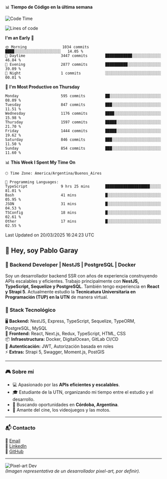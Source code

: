 📊 **Tiempo de Código en la última semana**
<!--START_SECTION:waka-->
![Code Time](http://img.shields.io/badge/Code%20Time-12%20hrs%2048%20mins-blue)

![Lines of code](https://img.shields.io/badge/From%20Hello%20World%20I%27ve%20Written-9.8%20million%20lines%20of%20code-blue)

**I'm an Early 🐤** 

```text
🌞 Morning                1034 commits        ████░░░░░░░░░░░░░░░░░░░░░   14.05 % 
🌆 Daytime                3447 commits        ████████████░░░░░░░░░░░░░   46.84 % 
🌃 Evening                2877 commits        ██████████░░░░░░░░░░░░░░░   39.09 % 
🌙 Night                  1 commits           ░░░░░░░░░░░░░░░░░░░░░░░░░   00.01 % 
```
📅 **I'm Most Productive on Thursday** 

```text
Monday                   595 commits         ██░░░░░░░░░░░░░░░░░░░░░░░   08.09 % 
Tuesday                  847 commits         ███░░░░░░░░░░░░░░░░░░░░░░   11.51 % 
Wednesday                1176 commits        ████░░░░░░░░░░░░░░░░░░░░░   15.98 % 
Thursday                 1597 commits        █████░░░░░░░░░░░░░░░░░░░░   21.70 % 
Friday                   1444 commits        █████░░░░░░░░░░░░░░░░░░░░   19.62 % 
Saturday                 846 commits         ███░░░░░░░░░░░░░░░░░░░░░░   11.50 % 
Sunday                   854 commits         ███░░░░░░░░░░░░░░░░░░░░░░   11.60 % 
```


📊 **This Week I Spent My Time On** 

```text
🕑︎ Time Zone: America/Argentina/Buenos_Aires

💬 Programming Languages: 
TypeScript               9 hrs 25 mins       ████████████████████░░░░░   81.01 % 
Bash                     41 mins             █░░░░░░░░░░░░░░░░░░░░░░░░   05.95 % 
JSON                     31 mins             █░░░░░░░░░░░░░░░░░░░░░░░░   04.53 % 
TSConfig                 18 mins             █░░░░░░░░░░░░░░░░░░░░░░░░   02.61 % 
Other                    17 mins             █░░░░░░░░░░░░░░░░░░░░░░░░   02.55 % 
```


 Last Updated on 20/03/2025 16:24:23 UTC
<!--END_SECTION:waka-->

## 👾 Hey, soy Pablo Garay  
### 🚀 Backend Developer | NestJS | PostgreSQL | Docker

Soy un desarrollador backend SSR con años de experiencia construyendo APIs escalables y eficientes. Trabajo principalmente con **NestJS, TypeScript, Sequelize y PostgreSQL**. También tengo experiencia en **React y Strapi 5**. Actualmente estudio la **Tecnicatura Universitaria en Programación (TUP) en la UTN** de manera virtual.  

### 💾 Stack Tecnológico

🖥 **Backend:** NestJS, Express, TypeScript, Sequelize, TypeORM, PostgreSQL, MySQL  
🎨 **Frontend:** React, Next.js, Redux, TypeScript, HTML, CSS  
📦 **Infraestructura:** Docker, DigitalOcean, GitLab CI/CD  
🔐 **Autenticación:** JWT, Autorización basada en roles  
⚡ **Extras:** Strapi 5, Swagger, Moment.js, PostGIS  

---

### 🎮 Sobre mí

- 💻 Apasionado por las **APIs eficientes y escalables**.  
- 🎓 Estudiante de la UTN, organizando mi tiempo entre el estudio y el desarrollo.  
- 📍 Buscando oportunidades en **Córdoba, Argentina**.  
- 🎥 Amante del cine, los videojuegos y las motos.  

---

### 📬 Contacto
📧 [Email](mailto:pablo.garay.dev@gmail.com)  
🔗 [LinkedIn](https://www.linkedin.com/in/pablo-garay-dev/)  
🐙 [GitHub](https://github.com/814942)  

---

![Pixel-art Dev](https://via.placeholder.com/400)  
*(Imagen representativa de un desarrollador pixel-art, por definir).*
